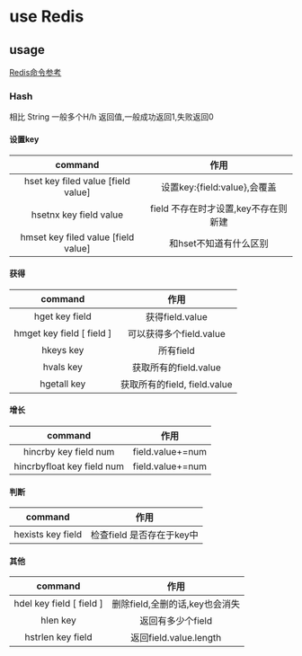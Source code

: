 # use Redis

## usage

[Redis命令参考](http://redisdoc.com/index.html)

### Hash

相比 String 一般多个H/h
返回值,一般成功返回1,失败返回0

#### 设置key

| command | 作用 |
| :-: | :-: |
| hset key filed value [field value] | 设置key:{field:value},会覆盖 |
| hsetnx key field value | field 不存在时才设置,key不存在则新建 |
| hmset key filed value [field value] | 和hset不知道有什么区别 |

#### 获得

| command | 作用 |
| :-: | :-: |
| hget key field | 获得field.value |
| hmget key field [ field ] | 可以获得多个field.value |
| hkeys key | 所有field |
| hvals key | 获取所有的field.value |
| hgetall key | 获取所有的field, field.value |

#### 增长

| command | 作用 |
| :-: | :-: |
| hincrby key field num | field.value+=num |
| hincrbyfloat key field num | field.value+=num |

#### 判断

| command | 作用 |
| :-: | :-: |
| hexists key field | 检查field 是否存在于key中 |

#### 其他

| command | 作用 |
| :-: | :-: |
| hdel key field [ field ] | 删除field,全删的话,key也会消失 |
| hlen key | 返回有多少个field |
| hstrlen key field | 返回field.value.length |
